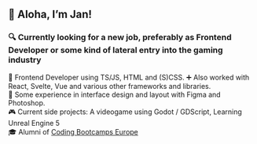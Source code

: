 ## 👋 Aloha, I’m Jan! 
### 🔍 Currently looking for a new job, preferably as Frontend Developer or some kind of lateral entry into the gaming industry  

👷 Frontend Developer using TS/JS, HTML and (S)CSS.
➕ Also worked with React, Svelte, Vue and various other frameworks and libraries.  
📐 Some experience in interface design and layout with Figma and Photoshop.  
🎮 Current side projects: A videogame using Godot / GDScript, Learning Unreal Engine 5  
🎓 Alumni of [Coding Bootcamps Europe](https://www.coding-bootcamps.eu/)  

<!--
**janDo-dev/janDo-dev** is a ✨ _special_ ✨ repository because its `README.md` (this file) appears on your GitHub profile.

Here are some ideas to get you started:

- 🔭 I’m currently working on ...
- 🌱 I’m currently learning ...
- 👯 I’m looking to collaborate on ...
- 🤔 I’m looking for help with ...
- 💬 Ask me about ...
- 📫 How to reach me: ...
- 😄 Pronouns: ...
- ⚡ Fun fact: ...
-->
